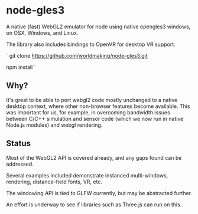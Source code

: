 # node-gles3

A native (fast) WebGL2 emulator for node using native opengles3 windows, on OSX, Windows, and Linux.

The library also includes bindings to OpenVR for desktop VR support.

`
git clone https://github.com/worldmaking/node-gles3.git

npm install
`

## Why?

It's great to be able to port webgl2 code mostly unchanged to a native desktop context, where other non-browser features become available. This was important for us, for example, in overcoming bandwidth issues between C/C++ simulation and sensor code (which we now run in native Node.js modules) and webgl rendering. 

## Status

Most of the WebGL2 API is covered already, and any gaps found can be addressed. 

Several examples included demonstrate instanced multi-windows, rendering, distance-field fonts, VR, etc.

The windowing API is tied to GLFW currently, but may be abstracted further.

An effort is underway to see if libraries such as Three.js can run on this.

